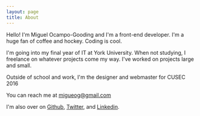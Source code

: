 ```yaml
---
layout: page
title: About
---
```


Hello!
I'm Miguel Ocampo-Gooding and I'm a front-end developer. I'm a huge fan of coffee and hockey. Coding is cool.

I'm going into my final year of IT at York University. When not studying, I freelance on whatever projects come my way. I've worked on projects large and small.

Outside of school and work, I'm the designer and webmaster for CUSEC 2016

You can reach me at migueog@gmail.com

I'm also over on <a href="https://github.com/migueog">Github</a>, <a href="https://twitter.com/migue_og">Twitter</a>, and <a href="https://ca.linkedin.com/in/miguel-ocampo-gooding-31222817">Linkedin</a>.
